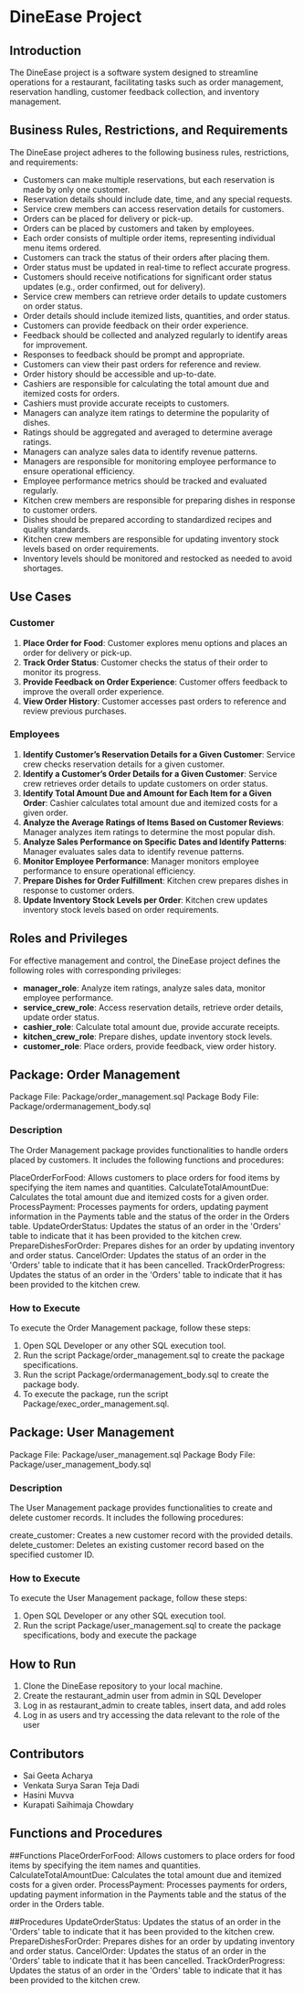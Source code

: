 # DineEase Project

## Introduction

The DineEase project is a software system designed to streamline operations for a restaurant, facilitating tasks such as order management, reservation handling, customer feedback collection, and inventory management.

## Business Rules, Restrictions, and Requirements

The DineEase project adheres to the following business rules, restrictions, and requirements:

- Customers can make multiple reservations, but each reservation is made by only one customer.
- Reservation details should include date, time, and any special requests.
- Service crew members can access reservation details for customers.
- Orders can be placed for delivery or pick-up.
- Orders can be placed by customers and taken by employees.
- Each order consists of multiple order items, representing individual menu items ordered.
- Customers can track the status of their orders after placing them.
- Order status must be updated in real-time to reflect accurate progress.
- Customers should receive notifications for significant order status updates (e.g., order confirmed, out for delivery).
- Service crew members can retrieve order details to update customers on order status.
- Order details should include itemized lists, quantities, and order status.
- Customers can provide feedback on their order experience.
- Feedback should be collected and analyzed regularly to identify areas for improvement.
- Responses to feedback should be prompt and appropriate.
- Customers can view their past orders for reference and review.
- Order history should be accessible and up-to-date.
- Cashiers are responsible for calculating the total amount due and itemized costs for orders.
- Cashiers must provide accurate receipts to customers.
- Managers can analyze item ratings to determine the popularity of dishes.
- Ratings should be aggregated and averaged to determine average ratings.
- Managers can analyze sales data to identify revenue patterns.
- Managers are responsible for monitoring employee performance to ensure operational efficiency.
- Employee performance metrics should be tracked and evaluated regularly.
- Kitchen crew members are responsible for preparing dishes in response to customer orders.
- Dishes should be prepared according to standardized recipes and quality standards.
- Kitchen crew members are responsible for updating inventory stock levels based on order requirements.
- Inventory levels should be monitored and restocked as needed to avoid shortages.

## Use Cases

### Customer
1. **Place Order for Food**: Customer explores menu options and places an order for delivery or pick-up.
2. **Track Order Status**: Customer checks the status of their order to monitor its progress.
3. **Provide Feedback on Order Experience**: Customer offers feedback to improve the overall order experience.
4. **View Order History**: Customer accesses past orders to reference and review previous purchases.

### Employees
1. **Identify Customer’s Reservation Details for a Given Customer**: Service crew checks reservation details for a given customer.
2. **Identify a Customer’s Order Details for a Given Customer**: Service crew retrieves order details to update customers on order status.
3. **Identify Total Amount Due and Amount for Each Item for a Given Order**: Cashier calculates total amount due and itemized costs for a given order.
4. **Analyze the Average Ratings of Items Based on Customer Reviews**: Manager analyzes item ratings to determine the most popular dish.
5. **Analyze Sales Performance on Specific Dates and Identify Patterns**: Manager evaluates sales data to identify revenue patterns.
6. **Monitor Employee Performance**: Manager monitors employee performance to ensure operational efficiency.
7. **Prepare Dishes for Order Fulfillment**: Kitchen crew prepares dishes in response to customer orders.
8. **Update Inventory Stock Levels per Order**: Kitchen crew updates inventory stock levels based on order requirements.

## Roles and Privileges

For effective management and control, the DineEase project defines the following roles with corresponding privileges:

- **manager_role**: Analyze item ratings, analyze sales data, monitor employee performance.
- **service_crew_role**: Access reservation details, retrieve order details, update order status.
- **cashier_role**: Calculate total amount due, provide accurate receipts.
- **kitchen_crew_role**: Prepare dishes, update inventory stock levels.
- **customer_role**: Place orders, provide feedback, view order history.

## Package: Order Management
Package File: Package/order_management.sql
Package Body File: Package/ordermanagement_body.sql

### Description
The Order Management package provides functionalities to handle orders placed by customers.
It includes the following functions and procedures:

PlaceOrderForFood: Allows customers to place orders for food items by specifying the item names and quantities.
CalculateTotalAmountDue: Calculates the total amount due and itemized costs for a given order.
ProcessPayment: Processes payments for orders, updating payment information in the Payments table and the status of the order in the Orders table.
UpdateOrderStatus: Updates the status of an order in the 'Orders' table to indicate that it has been provided to the kitchen crew.
PrepareDishesForOrder: Prepares dishes for an order by updating inventory and order status.
CancelOrder: Updates the status of an order in the 'Orders' table to indicate that it has been cancelled.
TrackOrderProgress: Updates the status of an order in the 'Orders' table to indicate that it has been provided to the kitchen crew.

### How to Execute
To execute the Order Management package, follow these steps:

1. Open SQL Developer or any other SQL execution tool.
2. Run the script Package/order_management.sql to create the package specifications.
3. Run the script Package/ordermanagement_body.sql to create the package body.
4. To execute the package, run the script Package/exec_order_management.sql.

## Package: User Management
Package File: Package/user_management.sql
Package Body File: Package/user_management_body.sql

### Description
The User Management package provides functionalities to create and delete customer records. It includes the following procedures:

create_customer: Creates a new customer record with the provided details.
delete_customer: Deletes an existing customer record based on the specified customer ID.

### How to Execute
To execute the User Management package, follow these steps:

1. Open SQL Developer or any other SQL execution tool.
2. Run the script Package/user_management.sql to create the package specifications, body and execute the package
## How to Run

1. Clone the DineEase repository to your local machine.
2. Create the restaurant_admin user from admin in SQL Developer
3. Log in as restaurant_admin to create tables, insert data, and add roles
4. Log in as users and try accessing the data relevant to the role of the user

## Contributors

- Sai Geeta Acharya
- Venkata Surya Saran Teja Dadi
- Hasini Muvva
- Kurapati Saihimaja Chowdary

## Functions and Procedures

##Functions
PlaceOrderForFood: Allows customers to place orders for food items by specifying the item names and quantities.
CalculateTotalAmountDue: Calculates the total amount due and itemized costs for a given order.
ProcessPayment: Processes payments for orders, updating payment information in the Payments table and the status of the order in the Orders table.

##Procedures
UpdateOrderStatus: Updates the status of an order in the 'Orders' table to indicate that it has been provided to the kitchen crew.
PrepareDishesForOrder: Prepares dishes for an order by updating inventory and order status.
CancelOrder: Updates the status of an order in the 'Orders' table to indicate that it has been cancelled.
TrackOrderProgress: Updates the status of an order in the 'Orders' table to indicate that it has been provided to the kitchen crew.



